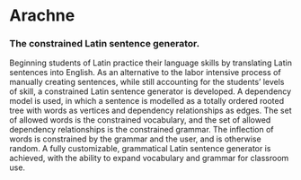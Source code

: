 # Arachne 

### The constrained Latin sentence generator.

Beginning students of Latin practice their language skills by translating Latin sentences into English. As an
alternative to the labor intensive process of manually creating sentences, while still accounting for the students’
levels of skill, a constrained Latin sentence generator is developed. A dependency model is used, in which a
sentence is modelled as a totally ordered rooted tree with words as vertices and dependency relationships as
edges. The set of allowed words is the constrained vocabulary, and the set of allowed dependency relationships
is the constrained grammar. The inflection of words is constrained by the grammar and the user, and is otherwise
random. A fully customizable, grammatical Latin sentence generator is achieved, with the ability to expand
vocabulary and grammar for classroom use.

